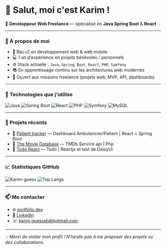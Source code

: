 

# 👋 Salut, moi c'est Karim !

🎯 **Développeur Web Freelance** — spécialisé en **Java Spring Boot** & **React**

---

### 🚀 À propos de moi

- 🧠 Bac+2 en développement web & web mobile  
- 💻 1 an d’expérience en projets bénévoles / personnels  
- ⚙️ Stack actuelle : `Java`, `Spring Boot`, `React`, `PHP`, `Symfony`  
- 📚 En apprentissage continu sur les architectures web modernes  
- 🤝 Ouvert aux missions freelance (projets web, MVP, API, dashboards)

---

### 🔧 Technologies que j'utilise

![Java](https://img.shields.io/badge/Java-ED8B00?style=flat&logo=java&logoColor=white)
![Spring Boot](https://img.shields.io/badge/Spring%20Boot-6DB33F?style=flat&logo=spring-boot&logoColor=white)
![React](https://img.shields.io/badge/React-20232A?style=flat&logo=react&logoColor=61DAFB)
![PHP](https://img.shields.io/badge/PHP-777BB4?style=flat&logo=php&logoColor=white)
![Symfony](https://img.shields.io/badge/Symfony-000000?style=flat&logo=symfony&logoColor=white)
![MySQL](https://img.shields.io/badge/MySQL-4479A1?style=flat&logo=mysql&logoColor=white)

---

### 📂 Projets récents

- 🔗 [Patient tracker](https://github.com/karim-guess/patient-tracker-java-react.git) — Dashboard Ambulancier/Patient | React + Spring Boot  
- 🔗 [The Movie Database](https://github.com/karim-guess/TMDb-webservice.git) — TMDb Service api | Php  
- 🔗 [Todo React](https://github.com/karim-guess/Todo-reactjs.git) — Todo | Reactjs et test de DaisyUi

---

### 📈 Statistiques GitHub

![Karim-guess](https://github-readme-stats.vercel.app/api?username=**karim-guess**&show_icons=true&theme=default)
![Top Langs](https://github-readme-stats.vercel.app/api/top-langs/?username=**tonpseudo**&layout=compact)

---

### 📫 Me contacter

- 🌐 [portfolio.dev](www.karimguessab.fr)
- 💼 [LinkedIn](https://www.linkedin.com/in/karimguessab/)
- ✉️ karim.guessab@hotmail.com

---

_💡 Merci de visiter mon profil ! N’hésite pas à me proposer des projets ou des collaborations._









<!--
**karim-guess/karim-guess** is a ✨ _special_ ✨ repository because its `README.md` (this file) appears on your GitHub profile.

Here are some ideas to get you started:

- 🔭 I’m currently working on ...
- 🌱 I’m currently learning ...
- 👯 I’m looking to collaborate on ...
- 🤔 I’m looking for help with ...
- 💬 Ask me about ...
- 📫 How to reach me: ...
- 😄 Pronouns: ...
- ⚡ Fun fact: ...
-->
